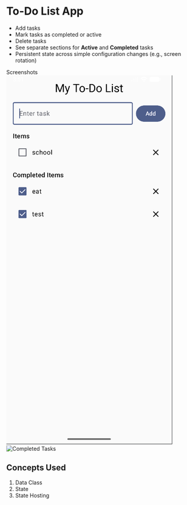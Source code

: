 # To-Do List App

- Add tasks
- Mark tasks as completed or active
- Delete tasks
- See separate sections for **Active** and **Completed** tasks
- Persistent state across simple configuration changes (e.g., screen rotation)

Screenshots
![Active Tasks](screenshots/todolist.png)  
![Completed Tasks](screenshots/completed_tasks.png)



## Concepts Used
1. Data Class
2. State
3. State Hosting
   


